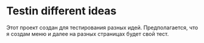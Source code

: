 # Testin different ideas
Этот проект создан для тестирования разных идей.
Предполагается, что я  создам меню и далее на разных страницах будет свой тест.